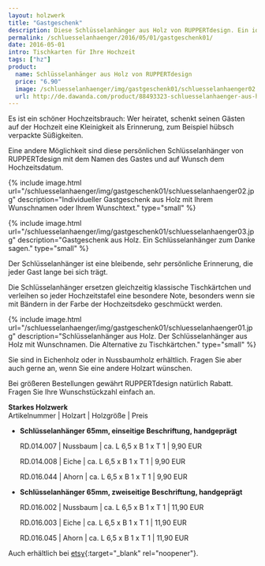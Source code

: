 ```yaml
---
layout: holzwerk
title: "Gastgeschenk"
description: Diese Schlüsselanhänger aus Holz von RUPPERTdesign. Ein ideales Gastgeschenk für Ihre Hochzeit.
permalink: /schluesselanhaenger/2016/05/01/gastgeschenk01/
date: 2016-05-01
intro: Tischkarten für Ihre Hochzeit
tags: ["hz"]
product:
  name: Schlüsselanhänger aus Holz von RUPPERTdesign
  price: "6.90"
  image: /schluesselanhaenger/img/gastgeschenk01/schluesselanhaenger02.jpg
  url: http://de.dawanda.com/product/88493323-schluesselanhaenger-aus-holz-mit-wunschnamen
---
```


Es ist ein schöner Hochzeitsbrauch:
Wer heiratet, schenkt seinen Gästen auf der Hochzeit eine Kleinigkeit als Erinnerung,
zum Beispiel hübsch verpackte Süßigkeiten.

Eine andere Möglichkeit sind diese persönlichen Schlüsselanhänger von RUPPERTdesign
mit dem Namen des Gastes und auf Wunsch dem Hochzeitsdatum.

{% include image.html url="/schluesselanhaenger/img/gastgeschenk01/schluesselanhaenger02.jpg" description="Individueller Gastgeschenk aus Holz mit Ihrem Wunschnamen oder Ihrem Wunschtext." type="small" %}

{% include image.html url="/schluesselanhaenger/img/gastgeschenk01/schluesselanhaenger03.jpg" description="Gastgeschenk aus Holz. Ein Schlüsselanhänger zum Danke sagen." type="small" %}

Der Schlüsselanhänger ist eine bleibende, sehr persönliche Erinnerung,
die jeder Gast lange bei sich trägt.

Die Schlüsselanhänger ersetzen gleichzeitig klassische Tischkärtchen und verleihen so jeder Hochzeitstafel eine besondere Note, besonders wenn sie mit Bändern in der Farbe der Hochzeitsdeko geschmückt werden.

{% include image.html url="/schluesselanhaenger/img/gastgeschenk01/schluesselanhaenger01.jpg" description="Schlüsselanhänger aus Holz. Der Schlüsselanhänger aus Holz mit Wunschnamen. Die Alternative zu Tischkärtchen." type="small" %}

Sie sind in Eichenholz oder in Nussbaumholz erhältlich.
Fragen Sie aber auch gerne an, wenn Sie eine andere Holzart wünschen.

Bei größeren Bestellungen gewährt RUPPERTdesign natürlich Rabatt.
Fragen Sie Ihre Wunschstückzahl einfach an.

**Starkes Holzwerk**  
Artikelnummer \| Holzart \| Holzgröße \| Preis

- **Schlüsselanhänger 65mm, einseitige Beschriftung, handgeprägt**

	RD.014.007  \| 	Nussbaum \| ca. L 6,5 x B 1 x T 1 \| 9,90 EUR

    RD.014.008  \| 	Eiche \| ca. L 6,5 x B 1 x T 1 \| 9,90 EUR

    RD.016.044  \| 	Ahorn \| ca. L 6,5 x B 1 x T 1 \| 9,90 EUR

* **Schlüsselanhänger 65mm, zweiseitige Beschriftung, handgeprägt**

    RD.016.002  \| 	Nussbaum \| ca. L 6,5 x B 1 x T 1 \| 11,90 EUR

    RD.016.003  \| 	Eiche \| ca. L 6,5 x B 1 x T 1 \| 11,90 EUR

    RD.016.045  \| 	Ahorn \| ca. L 6,5 x B 1 x T 1 \| 11,90 EUR

Auch erhältlich bei [etsy][1]{:target="\_blank" rel="noopener"}.


[1]: https://www.etsy.com/de/shop/RUPPERTdesign?ref=seller-platform-mcnav
